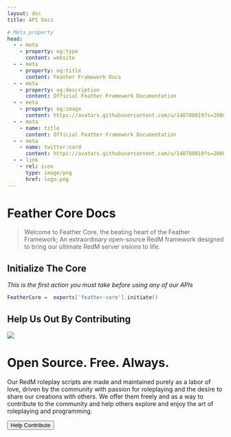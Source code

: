 ```yaml
---
layout: doc
title: API Docs

# Meta property
head:
  - - meta
    - property: og:type
      content: website
  - - meta
    - property: og:title
      content: Feather Framework Docs
  - - meta
    - property: og:description
      content: Official Feather Framework Documentation
  - - meta
    - property: og:image
      content: https://avatars.githubusercontent.com/u/140788019?s=200&v=4
  - - meta
    - name: title
      content: Official Feather Framework Documentation
  - - meta
    - name: twitter:card
      content: https://avatars.githubusercontent.com/u/140788019?s=200&v=4
  - - link
    - rel: icon
      type: image/png
      href: logo.png
---
```


# Feather Core Docs
> Welcome to Feather Core, the beating heart of the Feather Framework; An extraordinary open-source RedM framework designed to bring our ultimate RedM server visions to life.

## Initialize The Core

_This is the first action you must take before using any of our APIs_

```lua
FeatherCore =  exports['feather-core'].initiate()
```

## Help Us Out By Contributing

<div class="max-w-xl rounded-lg overflow-hidden mx-auto my-20">
  <div class="text-center flex items-center justify-center">
    <div class="max-w-md">
      <img src="/oss.png" class="mx-auto min-w-20 prevent-select"/>
      <h1 class="text-5xl font-bold prevent-select tert-clip">Open Source. Free. Always.</h1>
      <p class="py-6 prevent-select">Our RedM roleplay scripts are made and maintained purely as a labor of love, driven by the community with passion for roleplaying and the desire to share our creations with others. We offer them freely and as a way to contribute to the community and help others explore and enjoy the art of roleplaying and programming.</p>
      <button class="bg-primary hover:bg-secondary text-white font-medium py-2 px-4 rounded-full" @click="actionClicked">Help Contribute</button>
    </div>
  </div>
</div>
